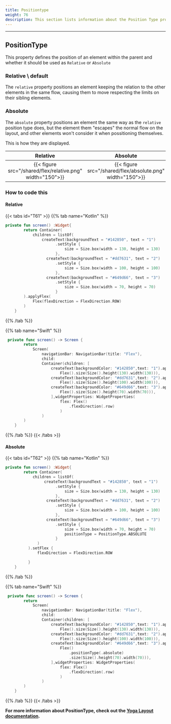 ```yaml
---
title: Positiontype
weight: 76
description: This section lists information about the Position Type property
---
```


---

## PositionType

This property defines the position of an element within the parent and whether it should be used as `Relative` or `Absolute`

### **Relative \ default**

The `relative` property positions an element keeping the relation to the other elements in the same flow, causing them to move respecting the limits on their sibling elements.

### **Absolute**

The `absolute` property positions an element the same way as the `relative` position type does, but the element them "escapes" the normal flow on the layout, and other elements won't consider it when possitioning themselves.

This is how they are displayed.

| **Relative** | **Absolute** |
| :-----------: | :----------------------------------------------------------: |
|{{< figure src="/shared/flex/relative.png" width="150">}}  |{{< figure src="/shared/flex/absolute.png" width="150">}}   |

### How to code this

#### Relative

{{< tabs id="T61" >}}
{{% tab name="Kotlin" %}}

```kotlin
private fun screen() :Widget{
        return Container(
            children = listOf(
                createText(backgroundText = "#142850", text = "1")
                      .setStyle {
                          size = Size.box(width = 130, height = 130)
                      },
                  createText(backgroundText = "#dd7631", text = "2")
                      .setStyle {
                          size = Size.box(width = 100, height = 100)
                      },
                  createText(backgroundText = "#649d66", text = "3")
                      .setStyle {
                          size = Size.box(width = 70, height = 70)
                      }
        ).applyFlex(
            Flex(flexDirection = FlexDirection.ROW)
        )
    }
```

{{% /tab %}}

{{% tab name="Swift" %}}

```swift
 private func screen() -> Screen {
        return
            Screen(
                navigationBar: NavigationBar(title: "Flex"),
                child:
                Container(children: [
                    createText(backgroundColor: "#142850",text: "1").applyFlex(
                        Flex().size(Size().height(130).width(130))),
                    createText(backgroundColor: "#dd7631",text: "2").applyFlex(
                        Flex().size(Size().height(100).width(100))),
                    createText(backgroundColor: "#649d66",text: "3").applyFlex(
                        Flex().size(Size().height(70).width(70))),
                    ],widgetProperties: WidgetProperties(
                        flex: Flex()
                            .flexDirection(.row)
                        )
                )
        )
    }
```

{{% /tab %}}
{{< /tabs >}}
#### Absolute

{{< tabs id="T62" >}}
{{% tab name="Kotlin" %}}

```kotlin
private fun screen() :Widget{
        return Container(
            children = listOf(
                 createText(backgroundText = "#142850", text = "1")
                      .setStyle {
                          size = Size.box(width = 130, height = 130)
                      },
                  createText(backgroundText = "#dd7631", text = "2")
                      .setStyle {
                          size = Size.box(width = 100, height = 100)
                      },
                  createText(backgroundText = "#649d66", text = "3")
                      .setStyle {
                          size = Size.box(width = 70, height = 70)
                          positionType = PositionType.ABSOLUTE
                      }
              )
          ).setFlex {
              flexDirection = FlexDirection.ROW

          }
    }
```
{{% /tab %}}

{{% tab name="Swift" %}}

```swift
 private func screen() -> Screen {
        return
            Screen(
                navigationBar: NavigationBar(title: "Flex"),
                child:
                Container(children: [
                    createText(backgroundColor: "#142850",text: "1").applyFlex(
                        Flex().size(Size().height(130).width(130))),
                    createText(backgroundColor: "#dd7631",text: "2").applyFlex(
                        Flex().size(Size().height(100).width(100))),
                    createText(backgroundColor: "#649d66",text: "3").applyFlex(
                        Flex()
                            .positionType(.absolute)
                            .size(Size().height(70).width(70))),
                    ],widgetProperties: WidgetProperties(
                        flex: Flex()
                            .flexDirection(.row)
                        )
                )
        )
    }
```

{{% /tab %}}
{{< /tabs >}}

**For more information about PositionType, check out the [**Yoga Layout documentation**](https://yogalayout.com/flex/).**
